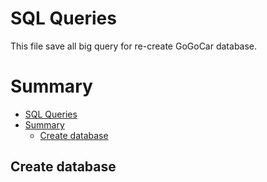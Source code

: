 # SQL Queries

This file save all big query for re-create GoGoCar database.

# Summary

- [SQL Queries](#sql-queries)
- [Summary](#summary)
  - [Create database](#create-database)


## Create database
